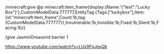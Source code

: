 /minecraft:give @p minecraft:item_frame{display:{Name:'{"text":"Lucky Box"}'},CustomModelData:777777,EntityTag:{Tags:["luckybox"],Item:{id:"minecraft:item_frame",Count:1b,tag:{CustomModelData:777777}},Invulnerable:1b,Invisible:1b,Fixed:1b,Silent:1b,Facing:1b}}

/give JasminDreasond barrier 1


https://www.youtube.com/watch?v=LUx9FqJpxQk